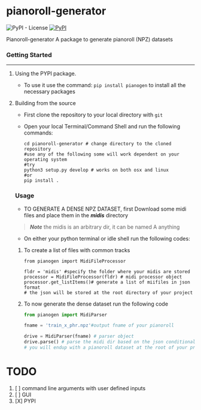 # pianoroll-generator
![PyPI - License](https://img.shields.io/pypi/l/pianogen)
[![PyPI](https://img.shields.io/pypi/v/pianogen)](https://pypi.org/project/pianogen/)

Pianoroll-generator A package to generate pianoroll (NPZ) datasets

### Getting Started
------------------------
1. Using the PYPI package.
   - To use it use the command: `pip install pianogen` to install all the necessary packages

2. Building from the source 
   - First clone the repository to your local directory with `git`
   - Open your local Terminal/Command Shell and run the following commands:
   
      ```shell
      cd pianoroll-generator # change directory to the cloned repository
      #use any of the following some will work dependent on your operating system
      #try
      python3 setup.py develop # works on both osx and linux
      #or
      pip install . 
      ```
    
    ### Usage
    - TO GENERATE A DENSE NPZ DATASET, first Download some midi files and place them in the ***midis*** directory 
    > ***Note*** the midis is an arbitrary dir, it can be named A anything
    - On either your python terminal or idle shell run the following codes:
    1. To create a list of files with common tracks
 
        ```PY
        from pianogen import MidiFileProcessor

        fldr = 'midis' #specify the folder where your midis are stored
        processor = MidiFileProcessor(fldr) # midi processor object
        processor.get_listItems()# generate a list of miifiles in json format
        # the json will be stored at the root directory of your project
        ```
    2. To now generate the dense dataset run the following  code
        ```py
        from pianogen import MidiParser
        
        fname = 'train_x_phr.npz'#output fname of your pianoroll
        
        drive = MidiParser(fname) # parser object
        drive.parse() # parse the midi dir based on the json conditional list of same track files
        # you will endup with a pianoroll dataset at the root of your project dir
        ```

TODO
==================
1. [ ] command line arguments with user defined inputs
2. [ ] GUI
3. [X] PYPI
        
    
    
    
    
    
